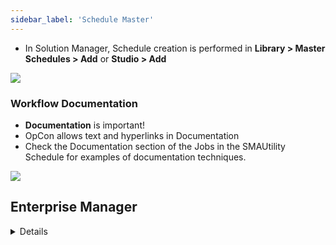 ```yaml
---
sidebar_label: 'Schedule Master'
---
```


* In Solution Manager, Schedule creation is performed in **Library > Master Schedules > Add** or **Studio > Add**

![](../static/imgbasic/sm-create-schedule.png)

### Workflow Documentation

* **Documentation** is important!
* OpCon allows text and hyperlinks in Documentation
* Check the Documentation section of the Jobs in the SMAUtility Schedule for examples of documentation techniques.

![](../static/imgbasic/sm-master-documentation.png)



## Enterprise Manager

<details>

![Picture11](../static/imgbasic/Picture11.png)

#### Workflow Documentation

* **Documentation** is important!
* OpCon allows text and hyperlinks in Documentation
* Check the Documentation section of the Jobs in the SMAUtility Schedule for examples of documentation techniques.

![Picture12](../static/imgbasic/Picture12.png)

</details>